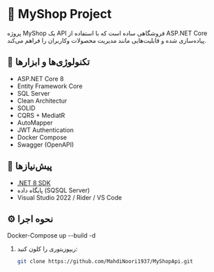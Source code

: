# 🛒 MyShop Project

پروژه MyShop یک API فروشگاهی ساده است که با استفاده از ASP.NET Core پیاده‌سازی شده و قابلیت‌هایی مانند مدیریت محصولات وکاربران را فراهم می‌کند.

## 🚀 تکنولوژی‌ها و ابزارها

- ASP.NET Core 8
- Entity Framework Core
- SQL Server
- Clean Architectur
- SOLID
- CQRS + MediatR
- AutoMapper
- JWT Authentication
- Docker Compose
- Swagger (OpenAPI)

## 🧪 پیش‌نیازها

- [.NET 8 SDK](https://dotnet.microsoft.com/en-us/download)
- پایگاه داده (SQSQL Server)
- Visual Studio 2022 / Rider / VS Code

## ⚙️ نحوه اجرا
Docker-Compose up --build -d

1. ریپوزیتوری را کلون کنید:
   ```bash
   git clone https://github.com/MahdiNoori1937/MyShopApi.git
